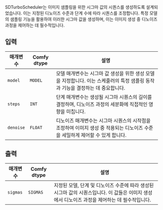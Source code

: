 
SDTurboScheduler는 이미지 샘플링을 위한 시그마 값의 시퀀스를 생성하도록 설계되었습니다. 이는 지정된 디노이즈 수준과 단계 수에 따라 시퀀스를 조정합니다. 특정 모델의 샘플링 기능을 활용하여 이러한 시그마 값을 생성하며, 이는 이미지 생성 중 디노이즈 과정을 제어하는 데 필수적입니다.

## 입력

| 매개변수 | Comfy dtype | 설명 |
| --- | --- | --- |
| `model` | `MODEL` | 모델 매개변수는 시그마 값 생성을 위한 생성 모델을 지정합니다. 이는 스케줄러의 특정 샘플링 동작과 기능을 결정하는 데 중요합니다. |
| `steps` | `INT` | 단계 매개변수는 생성될 시그마 시퀀스의 길이를 결정하며, 디노이즈 과정의 세분화에 직접적인 영향을 미칩니다. |
| `denoise` | `FLOAT` | 디노이즈 매개변수는 시그마 시퀀스의 시작점을 조정하여 이미지 생성 중 적용되는 디노이즈 수준을 세밀하게 제어할 수 있게 합니다. |

## 출력

| 매개변수 | Comfy dtype | 설명 |
| --- | --- | --- |
| `sigmas` | `SIGMAS` | 지정된 모델, 단계 및 디노이즈 수준에 따라 생성된 시그마 값의 시퀀스입니다. 이 값들은 이미지 생성에서 디노이즈 과정을 제어하는 데 필수적입니다. |
